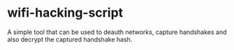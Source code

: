 # wifi-hacking-script
A simple tool that can be used to deauth networks, capture handshakes and also decrypt the captured handshake hash.

